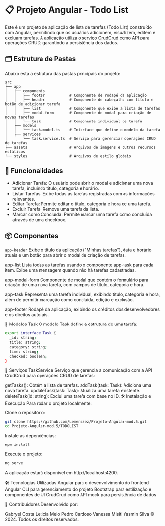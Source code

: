 # 📋 Projeto Angular - Todo List

Este é um projeto de aplicação de lista de tarefas (Todo List) construído com Angular, permitindo que os usuários adicionem, visualizem, editem e excluam tarefas. A aplicação utiliza o serviço [CrudCrud](https://crudcrud.com/) como API para operações CRUD, garantindo a persistência dos dados.

## 🗂 Estrutura de Pastas

Abaixo está a estrutura das pastas principais do projeto:

```plaintext
src
├── app
│   ├── components
│   │   ├── footer           # Componente de rodapé da aplicação
│   │   ├── header           # Componente de cabeçalho com título e botão de adicionar tarefa
│   │   ├── list             # Componente que exibe a lista de tarefas
│   │   ├── modal-form       # Componente de modal para criação de novas tarefas
│   │   └── task             # Componente individual de tarefa
│   ├── models
│   │   └── task.model.ts    # Interface que define o modelo da tarefa
│   ├── services
│       └── task.service.ts  # Serviço para gerenciar operações CRUD de tarefas
├── assets                   # Arquivos de imagens e outros recursos estáticos
└── styles                   # Arquivos de estilo globais
```

## 🚀 Funcionalidades

  - Adicionar Tarefa: O usuário pode abrir o modal e adicionar uma nova tarefa, incluindo título, categoria e horário.
  - Listar Tarefas: Exibe todas as tarefas registradas com as informações relevantes.
  - Editar Tarefa: Permite editar o título, categoria e hora de uma tarefa.
  - Excluir Tarefa: Remove uma tarefa da lista.
  - Marcar como Concluída: Permite marcar uma tarefa como concluída através de uma checkbox.

## 📦 Componentes

`app-header`
Exibe o título da aplicação ("Minhas tarefas"), data e horário atuais e um botão para abrir o modal de criação de tarefas.

app-list
Lista todas as tarefas usando o componente app-task para cada item. Exibe uma mensagem quando não há tarefas cadastradas.

app-modal-form
Componente de modal que contém o formulário para criação de uma nova tarefa, com campos de título, categoria e hora.

app-task
Representa uma tarefa individual, exibindo título, categoria e hora, além de permitir marcação como concluída, edição e exclusão.

app-footer
Rodapé da aplicação, exibindo os créditos dos desenvolvedores e os direitos autorais.

📝 Modelos
Task
O modelo Task define a estrutura de uma tarefa:
```bash
export interface Task {
  _id: string;
  title: string;
  category: string;
  time: string;
  checked: boolean;
}
```

🔧 Serviços
TaskService
Serviço que gerencia a comunicação com a API CrudCrud para operações CRUD de tarefas:

getTasks(): Obtém a lista de tarefas.
addTask(task: Task): Adiciona uma nova tarefa.
updateTask(task: Task): Atualiza uma tarefa existente.
deleteTask(id: string): Exclui uma tarefa com base no ID.
🛠️ Instalação e Execução
Para rodar o projeto localmente:

Clone o repositório:
```bash
git clone https://github.com/Lemenezez/Projeto-Angular-mod.5.git
cd Projeto-Angular-mod.5/TODOLIST
```
Instale as dependências:

```bash
npm install
```
Execute o projeto:
```bash
ng serve
```

A aplicação estará disponível em http://localhost:4200.

🛠 Tecnologias Utilizadas
Angular para o desenvolvimento do frontend
Angular CLI para gerenciamento do projeto
Bootstrap para estilização e componentes de UI
CrudCrud como API mock para persistência de dados

👥 Contribuidores
Desenvolvido por:

Gabryel Costa
Leticia Melo
Pedro Cardoso
Vanessa Misiti
Yasmin Silva
© 2024. Todos os direitos reservados.
